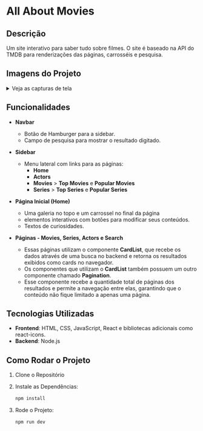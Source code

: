 # All About Movies

## Descrição
Um site interativo para saber tudo sobre filmes. O site é baseado na API do TMDB para renderizações das páginas, carrosséis e pesquisa.

## Imagens do Projeto

<details>
  <summary>Veja as capturas de tela</summary>

  ### Home
  **Parte superior da página inicial:**
  ![Home Top](/public/Home.png)

  **Parte inferior da página inicial:**
  ![Home Bottom](/public/Home2.png)

  ### Sidebar
  **Menu lateral com links para as páginas:**
  ![Sidebar](/public/Sidebar.png)

  ### CardList
  **Exemplo do componente CardList:**
  ![Card List](/public/CardList.png)

  ### Search
  **Exemplo do resultado de pesquisa**
  ![Search](/public/Search.png)

  ### Pagination
  **Exemplo do componente Pagination:**
  ![Pagination](/public/Pagination.png)

</details>

## Funcionalidades

- **Navbar**
  - Botão de Hamburger para a sidebar.
  - Campo de pesquisa para mostrar o resultado digitado.

- **Sidebar**
  - Menu lateral com links para as páginas:
    - **Home**
    - **Actors**
    - **Movies** > **Top Movies** e **Popular Movies**
    - **Series** > **Top Series** e **Popular Series**

- **Página Inicial (Home)**
  - Uma galeria no topo e um carrossel no final da página
  - elementos interativos com botões para modificar seus conteúdos.
  - Textos de curiosidades.

- **Páginas - Movies, Series, Actors e Search**
  - Essas páginas utilizam o componente **CardList**, que recebe os dados através de uma busca no backend e retorna os resultados exibidos como cards no navegador.
  - Os componentes que utilizam o **CardList** também possuem um outro componente chamado **Pagination**.
  - Esse componente recebe a quantidade total de páginas dos resultados e permite a navegação entre elas, garantindo que o conteúdo não fique limitado a apenas uma página.

## Tecnologias Utilizadas

- **Frontend**: HTML, CSS, JavaScript, React e bibliotecas adicionais como react-icons.
- **Backend**: Node.js

## Como Rodar o Projeto

1. Clone o Repositório

2. Instale as Dependências:
   ```bash
   npm install

3. Rode o Projeto:
   ```bash
   npm run dev
